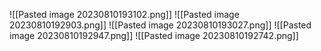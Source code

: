

![[Pasted image 20230810193102.png]]
![[Pasted image 20230810192903.png]]
![[Pasted image 20230810193027.png]]
![[Pasted image 20230810192947.png]]
![[Pasted image 20230810192742.png]]

